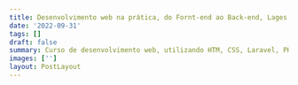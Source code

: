 ```yaml
---
title: Desenvolvimento web na prática, do Fornt-end ao Back-end, Lages SC
date: '2022-09-31'
tags: []
draft: false
summary: Curso de desenvolvimento web, utilizando HTM, CSS, Laravel, PHP e MySQL. Edição do UEEK Connect para desenvolvedores.
images: ['']
layout: PostLayout
---
```

